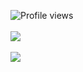 ![Profile views](https://gpvc.arturio.dev/syedur-r)
<br/>
<br/>
<a href="https://github.com/syedur-r">
  <img align="center" src="https://github-readme-stats.vercel.app/api?username=syedur-r&count_private=true&hide=stars&theme=dark" />
</a>
<br/>
<br/>
<a href="https://github.com/syedur-r">
  <img align="center" src="https://github-readme-stats.vercel.app/api/top-langs/?username=syedur-r&layout=compact&theme=dark&langs_count=4" />
</a>
